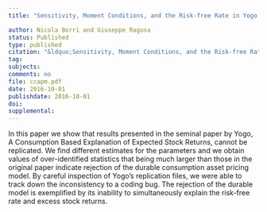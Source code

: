 ```yaml
---
title: "Sensitivity, Moment Conditions, and the Risk-free Rate in Yogo (2006)"

author: Nicola Borri and Giuseppe Ragusa
status: Published
type: published
citation: "&ldquo;Sensitivity, Moment Conditions, and the Risk-free Rate in Yogo (2006).&ldquo; Forthcoming in Critical Review of Finance"
tag:
subjects:
comments: no
file: ccapm.pdf
date: 2016-10-01
publishdate: 2016-10-01
doi: 
supplemental: 
---
```


In this paper we show that results presented in the seminal paper by Yogo, A Consumption Based Explanation of Expected Stock Returns, cannot be replicated. We find different estimates for the parameters and we obtain values of over-identified statistics that being much larger than those in the original paper indicate rejection of the durable consumption asset pricing model. By careful inspection of Yogo’s replication files, we were able to track down the inconsistency to a coding bug. The rejection of the durable model is exemplified by its inability to simultaneously explain the risk-free rate and excess stock returns.
